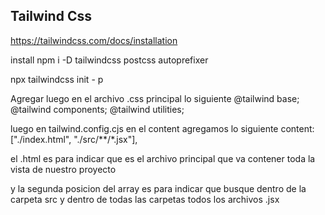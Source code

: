 ## Tailwind Css
https://tailwindcss.com/docs/installation

install
npm i -D tailwindcss postcss autoprefixer

npx tailwindcss init - p

Agregar luego en el archivo .css principal lo siguiente
@tailwind base;
@tailwind components;
@tailwind utilities;

luego en tailwind.config.cjs en el content agregamos lo siguiente 
	content: ["./index.html", "./src/**/*.jsx"],

el .html es para indicar que es el archivo principal que va contener toda la vista de nuestro proyecto

y la segunda posicion del array es para indicar que busque dentro de la carpeta src y dentro de todas las carpetas
todos los archivos .jsx